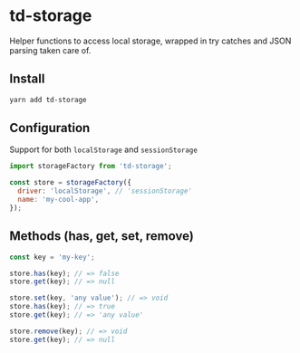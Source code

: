 # td-storage

Helper functions to access local storage, wrapped in try catches and JSON parsing taken care of.

## Install

```bash
yarn add td-storage
```

## Configuration

Support for both `localStorage` and `sessionStorage`

```javascript
import storageFactory from 'td-storage';

const store = storageFactory({
  driver: 'localStorage', // 'sessionStorage'
  name: 'my-cool-app',
});
```

## Methods (has, get, set, remove)

```javascript
const key = 'my-key';

store.has(key); // => false
store.get(key); // => null

store.set(key, 'any value'); // => void
store.has(key); // => true
store.get(key); // => 'any value'

store.remove(key); // => void
store.get(key); // => null
```
